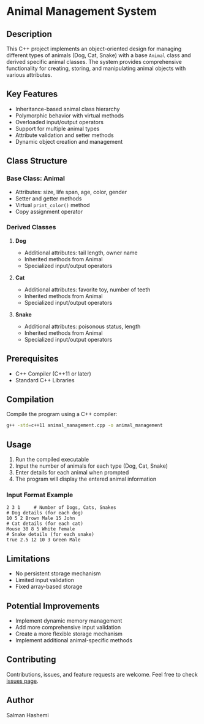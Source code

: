 # Animal Management System

## Description

This C++ project implements an object-oriented design for managing different types of animals (Dog, Cat, Snake) with a base `Animal` class and derived specific animal classes. The system provides comprehensive functionality for creating, storing, and manipulating animal objects with various attributes.

## Key Features

- Inheritance-based animal class hierarchy
- Polymorphic behavior with virtual methods
- Overloaded input/output operators
- Support for multiple animal types
- Attribute validation and setter methods
- Dynamic object creation and management

## Class Structure

### Base Class: Animal
- Attributes: size, life span, age, color, gender
- Setter and getter methods
- Virtual `print_color()` method
- Copy assignment operator

### Derived Classes
1. **Dog**
   - Additional attributes: tail length, owner name
   - Inherited methods from Animal
   - Specialized input/output operators

2. **Cat**
   - Additional attributes: favorite toy, number of teeth
   - Inherited methods from Animal
   - Specialized input/output operators

3. **Snake**
   - Additional attributes: poisonous status, length
   - Inherited methods from Animal
   - Specialized input/output operators

## Prerequisites

- C++ Compiler (C++11 or later)
- Standard C++ Libraries

## Compilation

Compile the program using a C++ compiler:

```bash
g++ -std=c++11 animal_management.cpp -o animal_management
```

## Usage

1. Run the compiled executable
2. Input the number of animals for each type (Dog, Cat, Snake)
3. Enter details for each animal when prompted
4. The program will display the entered animal information

### Input Format Example
```
2 3 1     # Number of Dogs, Cats, Snakes
# Dog details (for each dog)
10 5 2 Brown Male 15 John
# Cat details (for each cat)
Mouse 30 8 5 White Female
# Snake details (for each snake)
true 2.5 12 10 3 Green Male
```

## Limitations

- No persistent storage mechanism
- Limited input validation
- Fixed array-based storage

## Potential Improvements

- Implement dynamic memory management
- Add more comprehensive input validation
- Create a more flexible storage mechanism
- Implement additional animal-specific methods

## Contributing

Contributions, issues, and feature requests are welcome. Feel free to check [issues page](your-github-repo-link/issues).


## Author

Salman Hashemi
